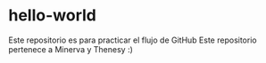 # hello-world
Este repositorio es para practicar el flujo de GitHub
Este repositorio pertenece a Minerva y Thenesy :)
